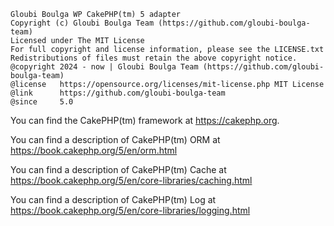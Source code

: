 ```
Gloubi Boulga WP CakePHP(tm) 5 adapter
Copyright (c) Gloubi Boulga Team (https://github.com/gloubi-boulga-team)
Licensed under The MIT License
For full copyright and license information, please see the LICENSE.txt
Redistributions of files must retain the above copyright notice.
@copyright 2024 - now | Gloubi Boulga Team (https://github.com/gloubi-boulga-team)
@license   https://opensource.org/licenses/mit-license.php MIT License
@link      https://github.com/gloubi-boulga-team
@since     5.0
```

You can find the CakePHP(tm) framework at https://cakephp.org.

You can find a description of CakePHP(tm) ORM at https://book.cakephp.org/5/en/orm.html

You can find a description of CakePHP(tm) Cache at https://book.cakephp.org/5/en/core-libraries/caching.html

You can find a description of CakePHP(tm) Log at https://book.cakephp.org/5/en/core-libraries/logging.html
